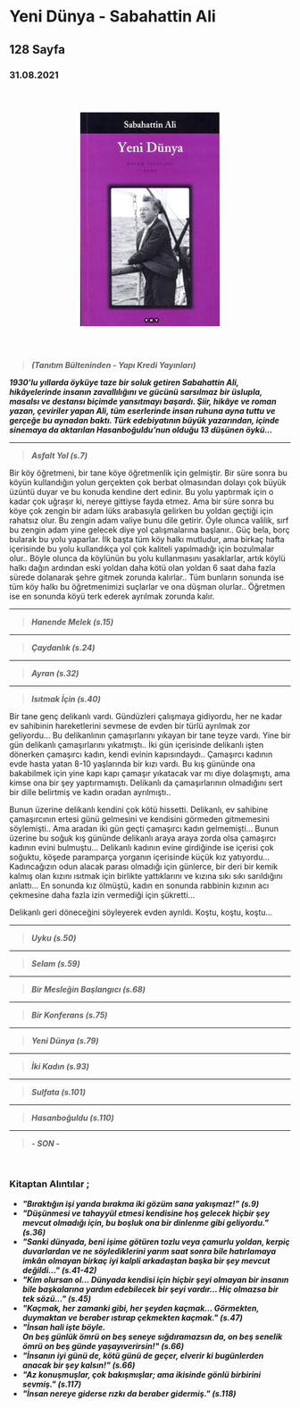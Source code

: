   
# Yeni Dünya - Sabahattin Ali
##  128 Sayfa
### 31.08.2021
  
<br>

  <p align="center" style="padding: 10px">
    <img alt="Yeni-Dünya-Sabahattin-Ali" src="../images/80_yeni_dunya.jpg" width="250">
    <br>

<br>
<br>



> ***(Tanıtım Bülteninden - Yapı Kredi Yayınları)***

***1930’lu yıllarda öyküye taze bir soluk getiren Sabahattin Ali, hikâyelerinde insanın zavallılığını ve gücünü sarsılmaz bir üslupla, masalsı ve destansı biçimde yansıtmayı başardı. Şiir, hikâye ve roman yazan, çeviriler yapan Ali, tüm eserlerinde insan ruhuna ayna tuttu ve gerçeğe bu aynadan baktı. Türk edebiyatının büyük yazarından, içinde sinemaya da aktarılan Hasanboğuldu’nun olduğu 13 düşünen öykü...***
_____

> ***Asfalt Yol (s.7)***

Bir köy öğretmeni, bir tane köye öğretmenlik için gelmiştir. Bir süre sonra bu köyün kullandığın yolun gerçekten çok berbat olmasından dolayı çok büyük üzüntü duyar ve bu konuda kendine dert edinir. Bu yolu yaptırmak için o kadar çok uğraşır ki, nereye gittiyse fayda etmez. Ama bir süre sonra bu köye çok zengin bir adam lüks arabasıyla gelirken bu yoldan geçtiği için rahatsız olur. Bu zengin adam valiye bunu dile getirir. Öyle olunca valilik, sırf bu zengin adam yine gelecek diye yol çalışmalarına başlanır.. Güç bela, borç bularak bu yolu yaparlar. İlk başta tüm köy halkı mutludur, ama birkaç hafta içerisinde bu yolu kullandıkça yol çok kaliteli yapılmadığı için bozulmalar olur.. Böyle olunca da köylünün bu yolu kullanmasını yasaklarlar, artık köylü halkı dağın ardından eski yoldan daha kötü olan yoldan 6 saat daha fazla sürede dolanarak şehre gitmek zorunda kalırlar.. Tüm bunların sonunda ise tüm köy halkı bu öğretmenimizi suçlarlar ve ona düşman olurlar.. Öğretmen ise en sonunda köyü terk ederek ayrılmak zorunda kalır.

____

> ***Hanende Melek (s.15)***

____

> ***Çaydanlık (s.24)***

____

> ***Ayran (s.32)***

____

> ***Isıtmak İçin (s.40)***


Bir tane genç delikanlı vardı. Gündüzleri çalışmaya gidiyordu, her ne kadar ev sahibinin hareketlerini sevmese de evden bir türlü ayrılmak zor geliyordu... Bu delikanlının çamaşırlarını yıkayan bir tane teyze vardı. Yine bir gün delikanlı çamaşırlarını yıkatmıştı.. İki gün içerisinde delikanlı işten dönerken çamaşırcı kadın, kendi evinin kapısındaydı.. Çamaşırcı kadının evde hasta yatan 8-10 yaşlarında bir kızı vardı. Bu kış gününde ona bakabilmek için yine kapı kapı çamaşır yıkatacak var mı diye dolaşmıştı, ama kimse ona bir şey yaptırmamıştı. Delikanlı da çamaşırlarının olmadığını sert bir dille belirtmiş ve kadın oradan ayrılmıştı.. 

Bunun üzerine delikanlı kendini çok kötü hissetti. Delikanlı, ev sahibine çamaşırcının ertesi günü gelmesini ve kendisini görmeden gitmemesini söylemişti.. Ama aradan iki gün geçti çamaşırcı kadın gelmemişti... Bunun üzerine bu soğuk kış gününde delikanlı araya araya zorda olsa çamaşırcı kadının evini bulmuştu... Delikanlı kadının evine girdiğinde ise içerisi çok soğuktu, köşede paramparça yorganın içerisinde küçük kız yatıyordu... Kadıncağızın odun alacak parası olmadığı için günlerce, bir deri bir kemik kalmış olan kızını ısıtmak için birlikte yattıklarını ve kızına sıkı sıkı sarıldığını anlattı... En sonunda kız ölmüştü, kadın en sonunda rabbinin kızının acı çekmesine daha fazla izin vermediği için şükretti...


Delikanlı geri döneceğini söyleyerek evden ayrıldı. Koştu, koştu, koştu...
_____



> ***Uyku (s.50)***

____

> ***Selam (s.59)***

____

> ***Bir Mesleğin Başlangıcı (s.68)***

____

> ***Bir Konferans (s.75)***

____

> ***Yeni Dünya (s.79)***

____

> ***İki Kadın (s.93)***


____

> ***Sulfata (s.101)***

____

> ***Hasanboğuldu (s.110)***

______

> ***- SON -***





<br>

### Kitaptan Alıntılar ;

- ***"Bıraktığın işi yarıda bırakma iki gözüm sana yakışmaz!" (s.9)***
- ***"Düşünmesi ve tahayyül etmesi kendisine hoş gelecek hiçbir şey mevcut olmadığı için, bu boşluk ona bir dinlenme gibi geliyordu." (s.36)***
- ***"Sanki dünyada, beni işime götüren tozlu veya çamurlu yoldan, kerpiç duvarlardan ve ne söylediklerini yarım saat sonra bile hatırlamaya imkân olmayan birkaç iyi kalpli arkadaştan başka bir şey mevcut değildi..." (s.41-42)***
- ***"Kim olursan ol... Dünyada kendisi için hiçbir şeyi olmayan bir insanın bile başkalarına yardım edebilecek bir şeyi vardır... Hiç olmazsa bir tek sözü..." (s.45)***
- ***"Kaçmak, her zamanki gibi, her şeyden kaçmak... Görmekten, duymaktan ve beraber ıstırap çekmekten kaçmak." (s.47)***
- ***"İnsan hali işte böyle. <br> On beş günlük ömrü on beş seneye sığdıramazsın da, on beş senelik ömrü on beş günde yaşayıverirsin!" (s.66)***
- ***"İnsanın iyi günü de, kötü günü de geçer, elverir ki bugünlerden anacak bir şey kalsın!" (s.66)***
- ***"Az konuşmuşlar, çok bakışmışlar; ama ikisinde gönlü birbirini sevmiş." (s.117)***
- ***"İnsan nereye giderse rızkı da beraber gidermiş." (s.118)***

